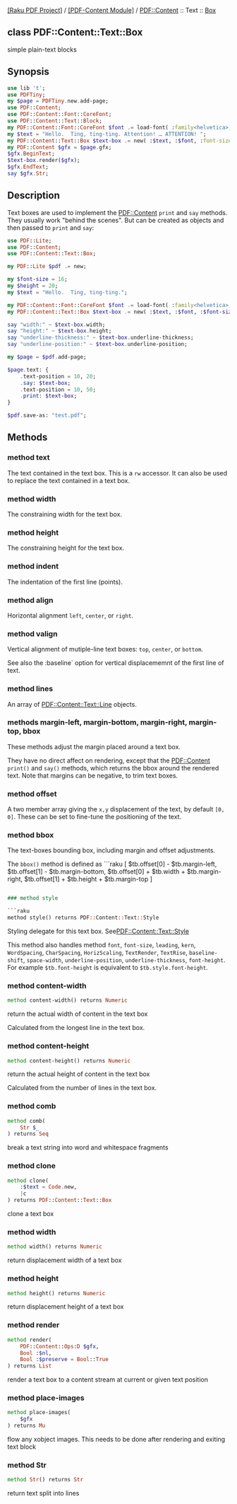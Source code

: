 [[Raku PDF Project]](https://pdf-raku.github.io)
 / [[PDF-Content Module]](https://pdf-raku.github.io/PDF-Content-raku)
 / [PDF::Content](https://pdf-raku.github.io/PDF-Content-raku/PDF/Content)
 :: Text
 :: [Box](https://pdf-raku.github.io/PDF-Content-raku/PDF/Content/Text/Box)

class PDF::Content::Text::Box
-----------------------------

simple plain-text blocks

Synopsis
--------

```raku
use lib 't';
use PDFTiny;
my $page = PDFTiny.new.add-page;
use PDF::Content;
use PDF::Content::Font::CoreFont;
use PDF::Content::Text::Block;
my PDF::Content::Font::CoreFont $font .= load-font( :family<helvetica>, :weight<bold> );
my $text = "Hello.  Ting, ting-ting. Attention! … ATTENTION! ";
my PDF::Content::Text::Box $text-box .= new( :$text, :$font, :font-size(16) );
my PDF::Content $gfx = $page.gfx;
$gfx.BeginText;
$text-box.render($gfx);
$gfx.EndText;
say $gfx.Str;
```

Description
-----------

Text boxes are used to implement the [PDF::Content](https://pdf-raku.github.io/PDF-Content-raku/PDF/Content) `print` and `say` methods. They usually work "behind the scenes". But can be created as objects and then passed to `print` and `say`:

```raku
use PDF::Lite;
use PDF::Content;
use PDF::Content::Text::Box;

my PDF::Lite $pdf .= new;

my $font-size = 16;
my $height = 20;
my $text = "Hello.  Ting, ting-ting.";

my PDF::Content::Font::CoreFont $font .= load-font( :family<helvetica>, :weight<bold> );
my PDF::Content::Text::Box $text-box .= new( :$text, :$font, :$font-size, :$height );

say "width:" ~ $text-box.width;
say "height:" ~ $text-box.height;
say "underline-thickness:" ~ $text-box.underline-thickness;
say "underline-position:" ~ $text-box.underline-position;

my $page = $pdf.add-page;

$page.text: {
    .text-position = 10, 20;
    .say: $text-box;
    .text-position = 10, 50;
    .print: $text-box;
}

$pdf.save-as: "test.pdf";
```

Methods
-------

### method text

The text contained in the text box. This is a `rw` accessor. It can also be used to replace the text contained in a text box.

### method width

The constraining width for the text box.

### method height

The constraining height for the text box.

### method indent

The indentation of the first line (points).

### method align

Horizontal alignment `left`, `center`, or `right`.

### method valign

Vertical alignment of mutiple-line text boxes: `top`, `center`, or `bottom`.

See also the :baseline` option for vertical displacememnt of the first line of text.

### method lines

An array of [PDF::Content::Text::Line](https://pdf-raku.github.io/PDF-Content-raku/PDF/Content/Text/Line) objects.

### methods margin-left, margin-bottom, margin-right, margin-top, bbox

These methods adjust the margin placed around a text box.

They have no direct affect on rendering, except that the [PDF::Content](https://pdf-raku.github.io/PDF-Content-raku/PDF/Content) `print()` and `say()` methods, which returns the bbox around the rendered text. Note that margins can be negative, to trim text boxes.

### method offset

A two member array giving the `x,y` displacement of the text, by default `[0, 0]`. These can be set to fine-tune the positioning of the text.

### method bbox

The text-boxes bounding box, including margin and offset adjustments.

The `bbox()` method is defined as ```raku
[ $tb.offset[0] - $tb.margin-left,
  $tb.offset[1] - $tb.margin-bottom,
  $tb.offset[0] + $tb.width + $tb.margin-right,
  $tb.offset[1] + $tb.height + $tb.margin-top
]
``` for a given paragraph.

### method style

```raku
method style() returns PDF::Content::Text::Style
```

Styling delegate for this text box. See[PDF::Content::Text::Style](https://pdf-raku.github.io/PDF-Content-raku/PDF/Content/Text/Style)

This method also handles method `font`, `font-size`, `leading`, `kern`, `WordSpacing`, `CharSpacing`, `HorizScaling`, `TextRender`, `TextRise`, `baseline-shift`, `space-width`, `underline-position`, `underline-thickness`, `font-height`. For example `$tb.font-height` is equivalent to `$tb.style.font-height`.

### method content-width

```raku
method content-width() returns Numeric
```

return the actual width of content in the text box

Calculated from the longest line in the text box.

### method content-height

```raku
method content-height() returns Numeric
```

return the actual height of content in the text box

Calculated from the number of lines in the text box.

### method comb

```raku
method comb(
    Str $_
) returns Seq
```

break a text string into word and whitespace fragments

### method clone

```raku
method clone(
    :$text = Code.new,
    |c
) returns PDF::Content::Text::Box
```

clone a text box

### method width

```raku
method width() returns Numeric
```

return displacement width of a text box

### method height

```raku
method height() returns Numeric
```

return displacement height of a text box

### method render

```raku
method render(
    PDF::Content::Ops:D $gfx,
    Bool :$nl,
    Bool :$preserve = Bool::True
) returns List
```

render a text box to a content stream at current or given text position

### method place-images

```raku
method place-images(
    $gfx
) returns Mu
```

flow any xobject images. This needs to be done after rendering and exiting text block

### method Str

```raku
method Str() returns Str
```

return text split into lines

